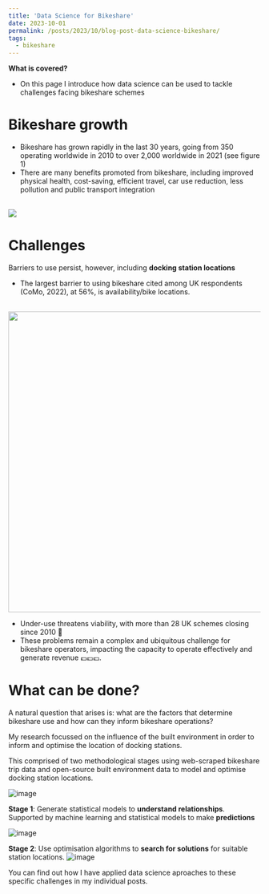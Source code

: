 ```yaml
---
title: 'Data Science for Bikeshare'
date: 2023-10-01
permalink: /posts/2023/10/blog-post-data-science-bikeshare/
tags:
  - bikeshare
---
```

**What is covered?**
- On this page I introduce how data science can be used to tackle challenges facing bikeshare schemes 

Bikeshare growth
===
- Bikeshare has grown rapidly in the last 30 years, going from 350 operating worldwide in 2010 to over 2,000 worldwide in 2021 (see figure 1)
- There are many benefits promoted from bikeshare, including improved physical health, cost-saving, efficient travel, car use reduction, less pollution and public transport integration

<br/><img src='https://p91g.github.io/patrick-moore.github.io/images/2023-06-30 11_46_32-Microsoft Word - Meddin map mid-2022 report_FINAL.docx (2).png'>


Challenges
===
Barriers to use persist, however, including  **docking station locations**
- The largest barrier to using bikeshare cited among UK respondents (CoMo, 2022), at 56%, is availability/bike locations. 

<br/><img src='https://p91g.github.io/patrick-moore.github.io/images/find_bss.png' width='600' height='auto'>

- Under-use threatens viability, with more than 28 UK schemes closing since 2010 🚫
- These problems remain a complex and ubiquitous challenge for bikeshare operators, impacting the capacity to operate effectively and generate revenue 💷💷💷. 

What can be done?
===
A natural question that arises is: what are the factors that determine bikeshare use and how can they inform bikeshare operations?

My research focussed on the influence of the built environment in order to inform and optimise the location of docking stations. 

This comprised of two methodological stages using web-scraped bikeshare trip data and open-source built environment data to model and optimise docking station locations.

![image](https://github.com/p91g/patrick-moore.github.io/assets/93223269/63d3f02c-c389-48c4-80b6-e180d368d116)


**Stage 1**:
Generate statistical models to **understand relationships**. Supported by machine learning and statistical models to make **predictions**

![image](https://github.com/p91g/patrick-moore.github.io/assets/93223269/6d72e701-21f3-4818-a977-a249a2d39ced)

**Stage 2**:
Use optimisation algorithms to **search for solutions** for suitable station locations. 
![image](https://github.com/p91g/patrick-moore.github.io/assets/93223269/56572c40-6bd9-46a7-ae77-35b22dde9f4f)

You can find out how I have applied data science aproaches to these specific challenges in my individual posts. 
